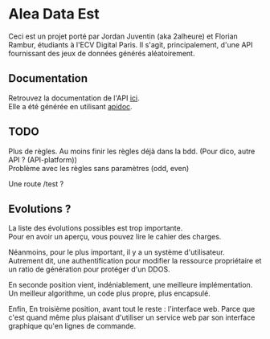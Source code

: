 # Alea Data Est

Ceci est un projet porté par Jordan Juventin (aka 2alheure) et Florian Rambur, étudiants à l'ECV Digital Paris. 
Il s'agit, principalement, d'une API fournissant des jeux de données générés aléatoirement. 

## Documentation

Retrouvez la documentation de l'API [ici](http://2dtension.fr/alea-data-est).  
Elle a été générée en utilisant [apidoc](http://apidocjs.com).

## TODO

Plus de règles. Au moins finir les règles déjà dans la bdd. (Pour dico, autre API ? (API-platform))  
Problème avec les règles sans paramètres (odd, even)  
  
Une route /test ?

## Evolutions ?

La liste des évolutions possibles est trop importante.  
Pour en avoir un aperçu, vous pouvez lire le cahier des charges.  
  
Néanmoins, pour le plus important, il y a un système d'utilisateur.  
Autrement dit, une authentification pour modifier la ressource propriétaire et un ratio de génération pour protéger d'un DDOS.  
  
En seconde position vient, indéniablement, une meilleure implémentation. Un meilleur algorithme, un code plus propre, plus encapsulé.  
  
Enfin, En troisième position, avant tout le reste : l'interface web. Parce que c'est quand même plus plaisant d'utiliser un service web par son interface graphique qu'en lignes de commande.